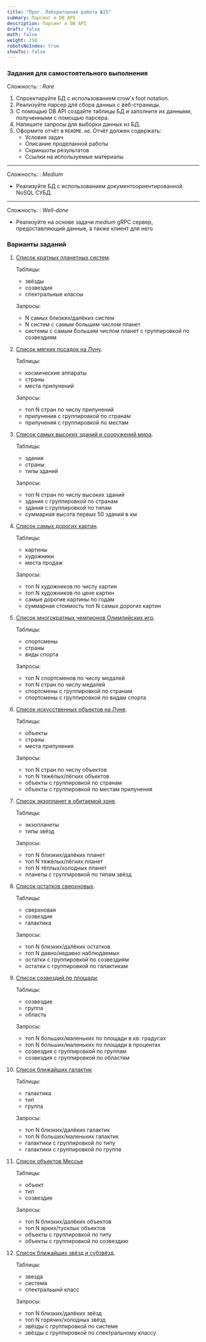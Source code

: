 ```yaml
---
title: "Прог. Лабораторная работа №15"
summary: Парсинг и DB API
description: Парсинг и DB API
draft: false
math: false
weight: 150
robotsNoIndex: true
showToc: false
---
```


### Задания для самостоятельного выполнения

Сложность:
: *Rare*

1. Спроектируйте БД с использованием crow's foot notation.
2. Реализуйте парсер для сбора данных с веб-страницы.
3. С помощью DB API cоздайте таблицы БД и заполните их данными, полученными с помощью парсера.
4. Напишите запросы для выборки данных из БД. 
5. Оформите отчёт в `README.md`. Отчёт должен содержать:
    * Условия задач
    * Описание проделанной работы
    * Скриншоты результатов
    * Ссылки на используемые материалы

---

Сложность:
: *Medium*  

* Реализуйте БД с использованием документоориентированной NoSQL СУБД.

---

Сложность:
: *Well-done* 

* Реализуйте на основе задачи *medium* gRPC сервер, предоставляющий данные, а также клиент для него


### Варианты заданий

1. [Список кратных планетных систем](https://ru.wikipedia.org/wiki/%D0%A1%D0%BF%D0%B8%D1%81%D0%BE%D0%BA_%D0%BA%D1%80%D0%B0%D1%82%D0%BD%D1%8B%D1%85_%D0%BF%D0%BB%D0%B0%D0%BD%D0%B5%D1%82%D0%BD%D1%8B%D1%85_%D1%81%D0%B8%D1%81%D1%82%D0%B5%D0%BC).

    Таблицы:
    - звёзды
    - созвездия
    - спектральные классы

    Запросы:
    - N самых близких/далёких систем
    - N систем с самым большим числом планет
    - системы с самым большим числом планет с группировкой по созвездиям

2. [Список мягких посадок на Луну](https://ru.wikipedia.org/wiki/%D0%A1%D0%BF%D0%B8%D1%81%D0%BE%D0%BA_%D0%BF%D1%80%D0%B8%D0%BB%D1%83%D0%BD%D0%B5%D0%BD%D0%B8%D0%B9#%D0%A1%D0%BF%D0%B8%D1%81%D0%BE%D0%BA_%D0%BC%D1%8F%D0%B3%D0%BA%D0%B8%D1%85_%D0%BF%D0%BE%D1%81%D0%B0%D0%B4%D0%BE%D0%BA).

    Таблицы:
    - космические аппараты
    - страны
    - места прилунений

    Запросы:
    - топ N стран по числу прилунений 
    - прилунения с группировкой по странам
    - прилунения с группировкой по местам


3. [Список самых высоких зданий и сооружений мира](https://ru.wikipedia.org/wiki/%D0%A1%D0%BF%D0%B8%D1%81%D0%BE%D0%BA_%D1%81%D0%B0%D0%BC%D1%8B%D1%85_%D0%B2%D1%8B%D1%81%D0%BE%D0%BA%D0%B8%D1%85_%D0%B7%D0%B4%D0%B0%D0%BD%D0%B8%D0%B9_%D0%B8_%D1%81%D0%BE%D0%BE%D1%80%D1%83%D0%B6%D0%B5%D0%BD%D0%B8%D0%B9_%D0%BC%D0%B8%D1%80%D0%B0).

    Таблицы:
    - здания
    - страны
    - типы зданий

    Запросы:
    - топ N стран по числу высоких зданий 
    - здания с группировкой по странам
    - здания с группировкой по типам
    - суммарная высота первых 50 зданий в км

4. [Список самых дорогих картин](https://ru.wikipedia.org/wiki/%D0%A1%D0%BF%D0%B8%D1%81%D0%BE%D0%BA_%D1%81%D0%B0%D0%BC%D1%8B%D1%85_%D0%B4%D0%BE%D1%80%D0%BE%D0%B3%D0%B8%D1%85_%D0%BA%D0%B0%D1%80%D1%82%D0%B8%D0%BD).

    Таблицы:
    - картины
    - художники
    - места продаж

    Запросы:
    - топ N художников по числу картин
    - топ N художников по цене картин
    - самые дорогие картины по годам
    - суммарная стоимость топ N самых дорогих картин


5. [Список многократных чемпионов Олимпийских игр](https://ru.wikipedia.org/wiki/%D0%A1%D0%BF%D0%B8%D1%81%D0%BE%D0%BA_%D0%BC%D0%BD%D0%BE%D0%B3%D0%BE%D0%BA%D1%80%D0%B0%D1%82%D0%BD%D1%8B%D1%85_%D1%87%D0%B5%D0%BC%D0%BF%D0%B8%D0%BE%D0%BD%D0%BE%D0%B2_%D0%9E%D0%BB%D0%B8%D0%BC%D0%BF%D0%B8%D0%B9%D1%81%D0%BA%D0%B8%D1%85_%D0%B8%D0%B3%D1%80).

    Таблицы:
    - спортсмены
    - страны
    - виды спорта

    Запросы:
    - топ N спортсменов по числу медалей
    - топ N стран по числу медалей
    - спортсмены с группировкой по странам
    - спортсмены с группировкой по видам спорта

6. [Список искусственных объектов на Луне](https://ru.wikipedia.org/wiki/%D0%A1%D0%BF%D0%B8%D1%81%D0%BE%D0%BA_%D0%B8%D1%81%D0%BA%D1%83%D1%81%D1%81%D1%82%D0%B2%D0%B5%D0%BD%D0%BD%D1%8B%D1%85_%D0%BE%D0%B1%D1%8A%D0%B5%D0%BA%D1%82%D0%BE%D0%B2_%D0%BD%D0%B0_%D0%9B%D1%83%D0%BD%D0%B5).

    Таблицы:
    - объекты
    - страны
    - места прилунения

    Запросы:
    - топ N стран по числу объектов
    - топ N тяжёлых/лёгких объектов
    - объекты с группировкой по странам
    - объекты с группировкой по местам прилунения

7. [Список экзопланет в обитаемой зоне](https://ru.wikipedia.org/wiki/%D0%A1%D0%BF%D0%B8%D1%81%D0%BE%D0%BA_%D1%8D%D0%BA%D0%B7%D0%BE%D0%BF%D0%BB%D0%B0%D0%BD%D0%B5%D1%82_%D0%B2_%D0%BE%D0%B1%D0%B8%D1%82%D0%B0%D0%B5%D0%BC%D0%BE%D0%B9_%D0%B7%D0%BE%D0%BD%D0%B5).

    Таблицы:
    - экзопланеты
    - типы звёзд

    Запросы:
    - топ N близких/далёких планет
    - топ N тяжёлых/лёгких планет
    - топ N тёплых/холодных планет
    - планеты с группировкой по типам звёзд

8. [Список остатков сверхновых](https://ru.wikipedia.org/wiki/%D0%A1%D0%BF%D0%B8%D1%81%D0%BE%D0%BA_%D0%BE%D1%81%D1%82%D0%B0%D1%82%D0%BA%D0%BE%D0%B2_%D1%81%D0%B2%D0%B5%D1%80%D1%85%D0%BD%D0%BE%D0%B2%D1%8B%D1%85).

    Таблицы:
    - сверхновая
    - созвездие
    - галактика

    Запросы:
    - топ N близких/далёких остатков
    - топ N давно/недавно наблюдаемых
    - остатки с группировкой по созвездиям
    - остатки с группировкой по галактикам

9. [Список созвездий по площади](https://ru.wikipedia.org/wiki/%D0%A1%D0%BF%D0%B8%D1%81%D0%BE%D0%BA_%D1%81%D0%BE%D0%B7%D0%B2%D0%B5%D0%B7%D0%B4%D0%B8%D0%B9_%D0%BF%D0%BE_%D0%BF%D0%BB%D0%BE%D1%89%D0%B0%D0%B4%D0%B8).

    Таблицы:
    - созвездие
    - группа
    - область

    Запросы:
    - топ N больших/маленьких по площади в кв. градусах
    - топ N больших/маленьких по площади в процентах
    - созвездия с группировкой по группам
    - созвездия с группировкой по областям




10. [Список ближайших галактик](https://ru.wikipedia.org/wiki/%D0%A1%D0%BF%D0%B8%D1%81%D0%BE%D0%BA_%D0%B1%D0%BB%D0%B8%D0%B6%D0%B0%D0%B9%D1%88%D0%B8%D1%85_%D0%B3%D0%B0%D0%BB%D0%B0%D0%BA%D1%82%D0%B8%D0%BA)

    Таблицы:
    - галактика
    - тип
    - группа

    Запросы:
    - топ N близких/далёких галактик
    - топ N больших/маленьких галактик
    - галактики с группировкой по типу
    - галактики с группировкой по группе


11. [Список объектов Мессье](https://ru.wikipedia.org/wiki/%D0%A1%D0%BF%D0%B8%D1%81%D0%BE%D0%BA_%D0%BE%D0%B1%D1%8A%D0%B5%D0%BA%D1%82%D0%BE%D0%B2_%D0%9C%D0%B5%D1%81%D1%81%D1%8C%D0%B5)

    Таблицы:
    - объект
    - тип
    - созвездие

    Запросы:
    - топ N близких/далёких объектов
    - топ N ярких/тусклых объектов
    - объекты с группировкой по типу
    - объекты с группировкой по созвездию


12. [Список ближайших звёзд и субзвёзд](https://ru.wikipedia.org/wiki/%D0%A1%D0%BF%D0%B8%D1%81%D0%BE%D0%BA_%D0%B1%D0%BB%D0%B8%D0%B6%D0%B0%D0%B9%D1%88%D0%B8%D1%85_%D0%B7%D0%B2%D1%91%D0%B7%D0%B4_%D0%B8_%D1%81%D1%83%D0%B1%D0%B7%D0%B2%D1%91%D0%B7%D0%B4).

    Таблицы:
    - звезда
    - система
    - спектральынй класс

    Запросы:
    - топ N близких/далёких звёзд
    - топ N горячих/холодных звёзд
    - звёзды с группировкой по системе
    - звёзды с группировкой по спектральному классу
